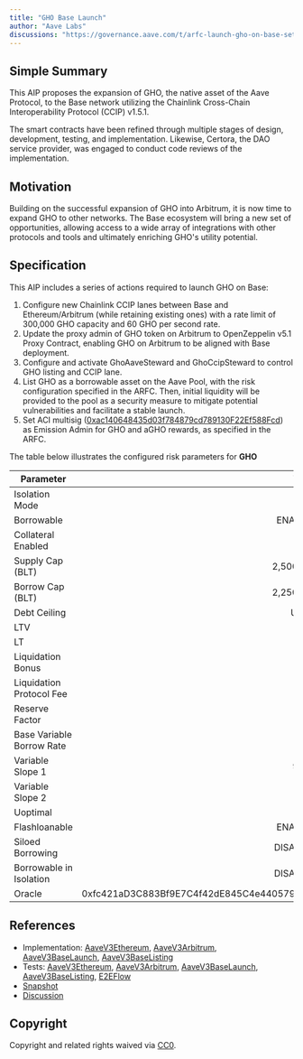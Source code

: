 ```yaml
---
title: "GHO Base Launch"
author: "Aave Labs"
discussions: "https://governance.aave.com/t/arfc-launch-gho-on-base-set-aci-as-emissions-manager-for-rewards/19338"
---
```


## Simple Summary

This AIP proposes the expansion of GHO, the native asset of the Aave Protocol, to the Base network utilizing the Chainlink Cross-Chain Interoperability Protocol (CCIP) v1.5.1.

The smart contracts have been refined through multiple stages of design, development, testing, and implementation. Likewise, Certora, the DAO service provider, was engaged to conduct code reviews of the implementation.

## Motivation

Building on the successful expansion of GHO into Arbitrum, it is now time to expand GHO to other networks. The Base ecosystem will bring a new set of opportunities, allowing access to a wide array of integrations with other protocols and tools and ultimately enriching GHO's utility potential.

## Specification

This AIP includes a series of actions required to launch GHO on Base:

1. Configure new Chainlink CCIP lanes between Base and Ethereum/Arbitrum (while retaining existing ones) with a rate limit of 300,000 GHO capacity and 60 GHO per second rate.
2. Update the proxy admin of GHO token on Arbitrum to OpenZeppelin v5.1 Proxy Contract, enabling GHO on Arbitrum to be aligned with Base deployment.
3. Configure and activate GhoAaveSteward and GhoCcipSteward to control GHO listing and CCIP lane.
4. List GHO as a borrowable asset on the Aave Pool, with the risk configuration specified in the ARFC. Then, initial liquidity will be provided to the pool as a security measure to mitigate potential vulnerabilities and facilitate a stable launch.
5. Set ACI multisig ([0xac140648435d03f784879cd789130F22Ef588Fcd](https://basescan.org/address/0xac140648435d03f784879cd789130F22Ef588Fcd)) as Emission Admin for GHO and aGHO rewards, as specified in the ARFC.

The table below illustrates the configured risk parameters for **GHO**

| Parameter                 |                                      Value |
| ------------------------- | -----------------------------------------: |
| Isolation Mode            |                                      false |
| Borrowable                |                                    ENABLED |
| Collateral Enabled        |                                      false |
| Supply Cap (BLT)          |                                  2,500,000 |
| Borrow Cap (BLT)          |                                  2,250,000 |
| Debt Ceiling              |                                      USD 0 |
| LTV                       |                                        0 % |
| LT                        |                                        0 % |
| Liquidation Bonus         |                                        0 % |
| Liquidation Protocol Fee  |                                        0 % |
| Reserve Factor            |                                       10 % |
| Base Variable Borrow Rate |                                        0 % |
| Variable Slope 1          |                                      9.5 % |
| Variable Slope 2          |                                       50 % |
| Uoptimal                  |                                       90 % |
| Flashloanable             |                                    ENABLED |
| Siloed Borrowing          |                                   DISABLED |
| Borrowable in Isolation   |                                   DISABLED |
| Oracle                    | 0xfc421aD3C883Bf9E7C4f42dE845C4e4405799e73 |

## References

- Implementation: [AaveV3Ethereum](https://github.com/bgd-labs/aave-proposals-v3/blob/dd89fe2078e5fd0c0ce74cc55d07fac88d0dba99/src/20241223_Multi_GHOBaseLaunch/AaveV3Ethereum_GHOBaseLaunch_20241223.sol), [AaveV3Arbitrum](https://github.com/bgd-labs/aave-proposals-v3/blob/dd89fe2078e5fd0c0ce74cc55d07fac88d0dba99/src/20241223_Multi_GHOBaseLaunch/AaveV3Arbitrum_GHOBaseLaunch_20241223.sol), [AaveV3BaseLaunch](https://github.com/bgd-labs/aave-proposals-v3/blob/dd89fe2078e5fd0c0ce74cc55d07fac88d0dba99/src/20241223_Multi_GHOBaseLaunch/AaveV3Base_GHOBaseLaunch_20241223.sol), [AaveV3BaseListing](https://github.com/bgd-labs/aave-proposals-v3/blob/dd89fe2078e5fd0c0ce74cc55d07fac88d0dba99/src/20241223_Multi_GHOBaseLaunch/AaveV3Base_GHOBaseListing_20241223.sol)
- Tests: [AaveV3Ethereum](https://github.com/bgd-labs/aave-proposals-v3/blob/dd89fe2078e5fd0c0ce74cc55d07fac88d0dba99/src/20241223_Multi_GHOBaseLaunch/AaveV3Ethereum_GHOBaseLaunch_20241223.t.sol), [AaveV3Arbitrum](https://github.com/bgd-labs/aave-proposals-v3/blob/dd89fe2078e5fd0c0ce74cc55d07fac88d0dba99/src/20241223_Multi_GHOBaseLaunch/AaveV3Arbitrum_GHOBaseLaunch_20241223.t.sol), [AaveV3BaseLaunch](https://github.com/bgd-labs/aave-proposals-v3/blob/dd89fe2078e5fd0c0ce74cc55d07fac88d0dba99/src/20241223_Multi_GHOBaseLaunch/AaveV3Base_GHOBaseLaunch_20241223.t.sol), [AaveV3BaseListing](https://github.com/bgd-labs/aave-proposals-v3/blob/dd89fe2078e5fd0c0ce74cc55d07fac88d0dba99/src/20241223_Multi_GHOBaseLaunch/AaveV3Base_GHOBaseListing_20241223.t.sol), [E2EFlow](https://github.com/bgd-labs/aave-proposals-v3/blob/dd89fe2078e5fd0c0ce74cc55d07fac88d0dba99/src/20241223_Multi_GHOBaseLaunch/AaveV3E2E_GHOBaseLaunch_20241223.t.sol)
- [Snapshot](https://snapshot.box/#/s:aave.eth/proposal/0x03dc21e0423c60082dc23317af6ebaf997610cbc2cbb0f5a385653bd99a524fe)
- [Discussion](https://governance.aave.com/t/arfc-launch-gho-on-base-set-aci-as-emissions-manager-for-rewards/19338)

## Copyright

Copyright and related rights waived via [CC0](https://creativecommons.org/publicdomain/zero/1.0/).
